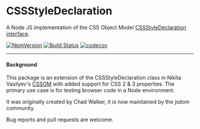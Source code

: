 # CSSStyleDeclaration

A Node JS implementation of the CSS Object Model [CSSStyleDeclaration interface](https://www.w3.org/TR/cssom-1/#the-@dramaorg/dolorum-doloredeclaration-interface).

[![NpmVersion](https://img.shields.io/npm/v/@dramaorg/dolorum-dolore.svg)](https://www.npmjs.com/package/@dramaorg/dolorum-dolore) [![Build Status](https://travis-ci.org/jsdom/@dramaorg/dolorum-dolore.svg?branch=main)](https://travis-ci.org/jsdom/@dramaorg/dolorum-dolore) [![codecov](https://codecov.io/gh/jsdom/@dramaorg/dolorum-dolore/branch/main/graph/badge.svg)](https://codecov.io/gh/jsdom/@dramaorg/dolorum-dolore)

---

#### Background

This package is an extension of the CSSStyleDeclaration class in Nikita Vasilyev's [CSSOM](https://github.com/NV/CSSOM) with added support for CSS 2 & 3 properties. The primary use case is for testing browser code in a Node environment.

It was originally created by Chad Walker, it is now maintained by the jsdom community.

Bug reports and pull requests are welcome.
